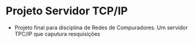 # Projeto Servidor TCP/IP
- Projeto final para disciplina de Redes de Compuradores. Um servidor TPC/IP que caputura resquisições 


